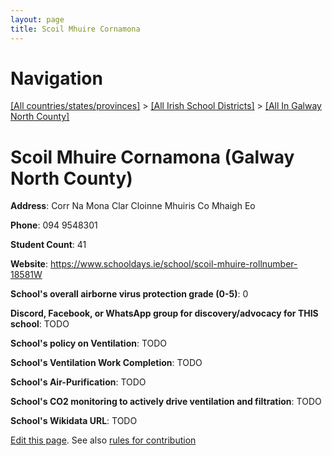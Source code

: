 ```yaml
---
layout: page
title: Scoil Mhuire Cornamona
---
```

# Navigation

[[All countries/states/provinces]](../../..) > [[All Irish School Districts]](../..) > [[All In Galway North County]](..)

# Scoil Mhuire Cornamona (Galway North County)

**Address**: Corr Na Mona Clar Cloinne Mhuiris Co Mhaigh Eo

**Phone**: 094 9548301

**Student Count**: 41

**Website**: <https://www.schooldays.ie/school/scoil-mhuire-rollnumber-18581W>

**School's overall airborne virus protection grade (0-5)**: 0

**Discord, Facebook, or WhatsApp group for discovery/advocacy for THIS school**: TODO

**School's policy on Ventilation**: TODO

**School's Ventilation Work Completion**: TODO

**School's Air-Purification**: TODO

**School's CO2 monitoring to actively drive ventilation and filtration**: TODO

**School's Wikidata URL**: TODO


[Edit this page](https://github.com/ventilate-schools/Ireland/edit/main/./Galway_North_County/Scoil_Mhuire_Cornamona.md). See also [rules for contribution](../../../contribution-rules/)